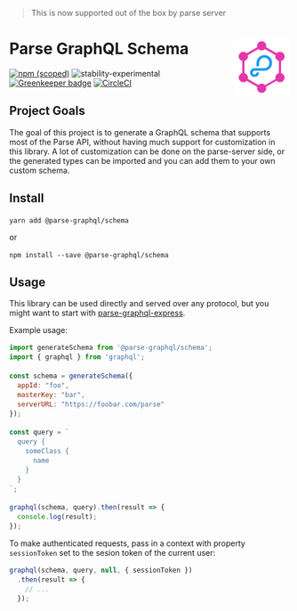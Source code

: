 > This is now supported out of the box by parse server

# Parse GraphQL Schema [<img src="https://raw.githubusercontent.com/parse-graphql/art/master/logo.svg?sanitize=true" width="100" height="100" align="right" alt="Parse GraphQL Logo">](https://github.com/parse-graphql)

[![npm (scoped)](https://img.shields.io/npm/v/@parse-graphql/schema.svg)](https://www.npmjs.com/package/@parse-graphql/schema) ![stability-experimental](https://img.shields.io/badge/stability-experimental-orange.svg) [![Greenkeeper badge](https://badges.greenkeeper.io/parse-graphql/parse-graphql-schema.svg)](https://greenkeeper.io/) [![CircleCI](https://circleci.com/gh/parse-graphql/parse-graphql-schema.svg?style=svg)](https://circleci.com/gh/parse-graphql/parse-graphql-schema) 

## Project Goals

The goal of this project is to generate a GraphQL schema that supports
most of the Parse API, without having much support for customization in
this library. A lot of customization can be done on the parse-server side, or
the generated types can be imported and you can add them to your own custom schema. 

## Install

```yarn add @parse-graphql/schema```

or 

```npm install --save @parse-graphql/schema```

## Usage

This library can be used directly and served over any protocol, but you might want to
start with [parse-graphql-express](https://github.com/parse-graphql/parse-graphql-express).

Example usage:

```javascript
import generateSchema from '@parse-graphql/schema';
import { graphql } from 'graphql';

const schema = generateSchema({
  appId: "foo",
  masterKey: "bar",
  serverURL: "https://foobar.com/parse"
});

const query = `
  query {
    someClass {
      name
    }
  }
`;

graphql(schema, query).then(result => {
  console.log(result);
});
```

To make authenticated requests, pass in a context with property `sessionToken` set to the sesion token
of the current user:

```javascript
graphql(schema, query, null, { sessionToken })
  .then(result => {
    // ...
  });
```
